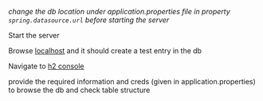 *change the db location under application.properties file in property `spring.datasource.url`  before starting the server*
<p>Start the server</p>
<p>Browse <a href="http://localhost:8080">localhost</a> and it should create a test entry in the db</p>
<p>Navigate to <a href="http://localhost:8080/h2-console">h2 console</a></p>
<p>provide the required information and creds (given in application.properties) to browse the db and check table structure</p>
